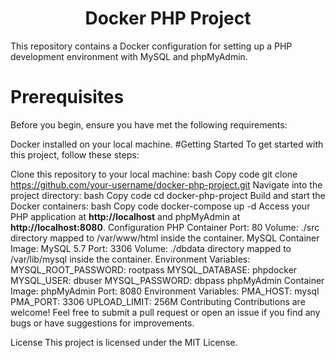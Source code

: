 <h1 align="center">Docker PHP Project</h1> 
This repository contains a Docker configuration for setting up a PHP development environment with MySQL and phpMyAdmin.

# Prerequisites
Before you begin, ensure you have met the following requirements:

Docker installed on your local machine.
#Getting Started
To get started with this project, follow these steps:

Clone this repository to your local machine:
bash
   Copy code
   git clone https://github.com/your-username/docker-php-project.git
Navigate into the project directory:
   bash
   Copy code
   cd docker-php-project
Build and start the Docker containers:
bash
   Copy code
   docker-compose up -d
Access your PHP application at <b>http://localhost</b> and phpMyAdmin at <b>http://localhost:8080</b>.
Configuration
PHP Container
Port: 80
Volume: ./src directory mapped to /var/www/html inside the container.
MySQL Container
Image: MySQL 5.7
Port: 3306
Volume: ./dbdata directory mapped to /var/lib/mysql inside the container.
Environment Variables:
MYSQL_ROOT_PASSWORD: rootpass
MYSQL_DATABASE: phpdocker
MYSQL_USER: dbuser
MYSQL_PASSWORD: dbpass
phpMyAdmin Container
Image: phpMyAdmin
Port: 8080
Environment Variables:
PMA_HOST: mysql
PMA_PORT: 3306
UPLOAD_LIMIT: 256M
Contributing
Contributions are welcome! Feel free to submit a pull request or open an issue if you find any bugs or have suggestions for improvements.

License
This project is licensed under the MIT License.
